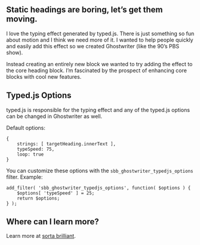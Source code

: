 ## Static headings are boring, let’s get them moving.

I love the typing effect generated by typed.js. There is just something so fun about motion and I think we need more of it. I wanted to help people quickly and easily add this effect so we created Ghostwriter (like the 90’s PBS show).

Instead creating an entirely new block we wanted to try adding the effect to the core heading block. I’m fascinated by the prospect of enhancing core blocks with cool new features. 

## Typed.js Options
typed.js is responsible for the typing effect and any of the typed.js options can be changed in Ghostwriter as well.

Default options:
```
{
    strings: [ targetHeading.innerText ],
    typeSpeed: 75,
    loop: true
}
```

You can customize these options with the `sbb_ghostwriter_typedjs_options` filter. Example:

```
add_filter( 'sbb_ghostwriter_typedjs_options', function( $options ) {
    $options[ 'typeSpeed' ] = 25;
    return $options;
} );
```

## Where can I learn more?
Learn more at [sorta brilliant](https://sortabrilliant.com/ghostwriter/).
